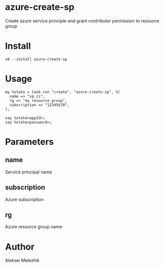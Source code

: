 # azure-create-sp

Create azure service principle and grant contributor permission to resource group

# Install

    s6 --install azure-create-sp

# Usage

    my %state = task-run "create", "azure-create-sp", %(
      name => "sp_ci",
      rg => "my resource group",
      subscription => "12345678",
    );

    say %state<appId>;
    say %state<password>;

# Parameters

## name

Service principal name

## subscription

Azure subscription

## rg

Azure resource group name


# Author

Aleksei Melezhik


